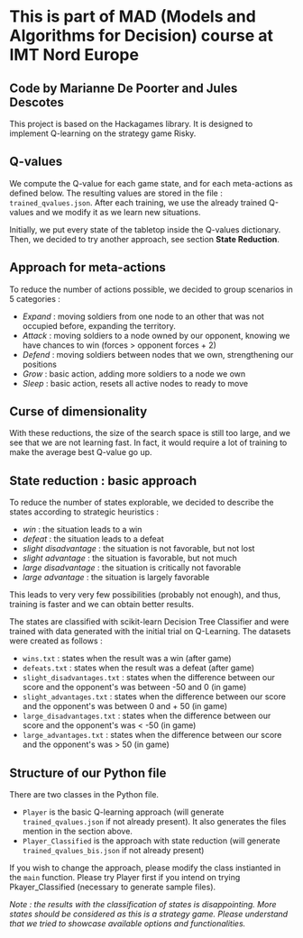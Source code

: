 # This is part of MAD (Models and Algorithms for Decision) course at IMT Nord Europe 

## Code by Marianne De Poorter and Jules Descotes

This project is based on the Hackagames library. It is designed to implement Q-learning on the strategy game Risky.

## Q-values

We compute the Q-value for each game state, and for each meta-actions as defined below.
The resulting values are stored in the file : `trained_qvalues.json`.
After each training, we use the already trained Q-values and we modify it as we learn new situations. 

Initially, we put every state of the tabletop inside the Q-values dictionary. Then, we decided to try another approach, see section **State Reduction**.

## Approach for meta-actions

To reduce the number of actions possible, we decided to group scenarios in 5 categories :
- *Expand* : moving soldiers from one node to an other that was not occupied before, expanding the territory.
- *Attack* : moving soldiers to a node owned by our opponent, knowing we have chances to win (forces > opponent forces + 2)
- *Defend* : moving soldiers between nodes that we own, strengthening our positions
- *Grow* : basic action, adding more soldiers to a node we own
- *Sleep* : basic action, resets all active nodes to ready to move

## Curse of dimensionality 

With these reductions, the size of the search space is still too large, and we see that we are not learning fast. In fact, it would require a lot of training to make the average best Q-value go up. 

## State reduction : basic approach

To reduce the number of states explorable, we decided to describe the states according to strategic heuristics : 
- *win* : the situation leads to a win
- *defeat* : the situation leads to a defeat
- *slight disadvantage* : the situation is not favorable, but not lost
- *slight advantage* : the situation is favorable, but not much
- *large disadvantage* : the situation is critically not favorable
- *large advantage* : the situation is largely favorable

This leads to very very few possibilities (probably not enough), and thus, training is faster and we can obtain better results. 

The states are classified with scikit-learn Decision Tree Classifier and were trained with data generated with the initial trial on Q-Learning. The datasets were created as follows : 
- `wins.txt` : states when the result was a win (after game)
- `defeats.txt` : states when the result was a defeat (after game)
- `slight_disadvantages.txt` : states when the difference between our score and the opponent's was between -50 and 0 (in game)
- `slight_advantages.txt` : states when the difference between our score and the opponent's was between 0 and + 50 (in game)
- `large_disadvantages.txt` : states when the difference between our score and the opponent's was < -50 (in game)
- `large_advantages.txt` : states when the difference between our score and the opponent's was > 50 (in game)

## Structure of our Python file 

There are two classes in the Python file. 
- `Player` is the basic Q-learning approach (will generate `trained_qvalues.json` if not already present). It also generates the files mention in the section above. 
- `Player_Classified` is the approach with state reduction (will generate `trained_qvalues_bis.json` if not already present)

If you wish to change the approach, please modify the class instianted in the `main` function.
Please try Player first if you intend on trying Pkayer_Classified (necessary to generate sample files).

*Note : the results with the classification of states is disappointing. More states should be considered as this is a strategy game. Please understand that we tried to showcase available options and functionalities.*